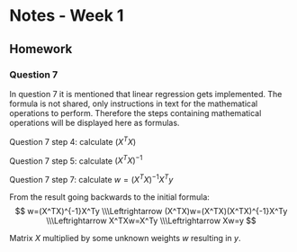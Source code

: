 
# Notes - Week 1

## Homework

### Question 7

In question 7 it is mentioned that linear regression gets implemented. The formula is not shared, only instructions in text for the mathematical operations to perform. Therefore the steps containing mathematical operations will be displayed here as formulas.

Question 7 step 4: calculate $(X^TX)$

Question 7 step 5: calculate $(X^TX)^{-1}$

Question 7 step 7: calculate $w=(X^TX)^{-1}X^Ty$

From the result going backwards to the initial formula:
$$
w=(X^TX)^{-1}X^Ty
\\\Leftrightarrow
(X^TX)w=(X^TX)(X^TX)^{-1}X^Ty
\\\Leftrightarrow
X^TXw=X^Ty
\\\Leftrightarrow
Xw=y
$$

Matrix $X$ multiplied by some unknown weights $w$ resulting in $y$.